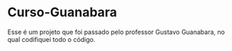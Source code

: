 # Curso-Guanabara
Esse é um projeto que foi passado pelo professor Gustavo Guanabara, no qual codifiquei todo o código.
